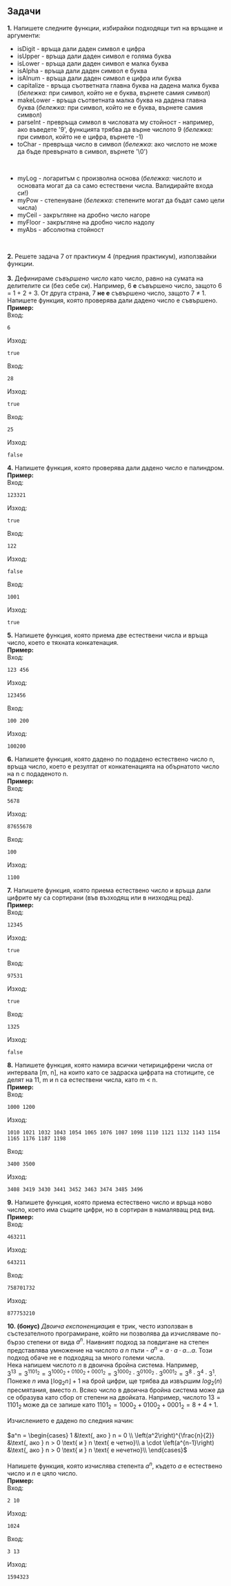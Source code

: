 
## Задачи

**1.** Напишете следните функции, избирайки подходящи тип на връщане и аргументи:
- isDigit - връща дали даден символ е цифра
- isUpper - връща дали даден символ е голяма буква
- isLower - връща дали даден символ е малка буква
- isAlpha - връща дали даден символ е буква
- isAlnum - връща дали даден символ е цифра или буква
- capitalize - връща съответната главна буква на дадена малка буква (*бележка:* при символ, който не е буква, върнете самия символ)
- makeLower - връща съответната малка буква на дадена главна буква (*бележка:* при символ, който не е буква, върнете самия символ)
- parseInt - превръща символ в числовата му стойност - например, ако въведете '9', функцията трябва да върне числото 9 (*бележка:* при символ, който не е цифра, върнете -1)
- toChar - превръща число в символ (*бележка*: ако числото не може да бъде превърнато в символ, върнете '\0') 
  
</br>

- myLog - логаритъм с произволна основа (*бележка:* числото и основата могат да са само естествени числа. Валидирайте входа си!)
- myPow - степенуване (*бележка:* степените могат да бъдат само цели числа)
- myCeil - закръгляне на дробно число нагоре
- myFloor - закръгляне на дробно число надолу
- myAbs - абсолютна стойност

</br>

**2.** Решете задача 7 от практикум 4 (предния практикум), използвайки функции.</br></br>
**3.** Дефинираме *съвършено число* като число, равно на сумата на делителите си (без себе си). Например, 6 **е** съвършено число, защото 6 = 1 + 2 + 3. От друга страна,
7 **не е** съвършено число, защото 7 &ne; 1. </br>
Напишете функция, която проверява дали дадено число е съвършено.</br>
**Пример:** </br>
Вход:
```
6
```
Изход:
```
true
```
Вход:
```
28
```
Изход:
```
true
```
Вход:
```
25
```
Изход:
```
false
```
**4.** Напишете функция, която проверява дали дадено число е палиндром.
</br>
**Пример:** </br>
Вход:
```
123321
```
Изход:
```
true
```
Вход:
```
122
```
Изход:
```
false
```
Вход:
```
1001
```
Изход:
```
true
```
**5.** Напишете функция, която приема две естествени числа и връща число, което е тяхната конкатенация.
</br>
**Пример:** </br>
Вход:
```
123 456
```
Изход:
```
123456
```
Вход:
```
100 200
```
Изход:
```
100200
```
**6.** Напишете функция, която дадено по подадено естествено число n, връща число, което е резултат от конкатенацията на обърнатото число на n с подаденото n.
</br>
**Пример:** </br>
Вход:
```
5678
```
Изход:
```
87655678
```
Вход:
```
100
```
Изход:
```
1100
```
**7.** Напишете функция, която приема естествено число и връща дали цифрите му са сортирани (във възходящ или в низходящ ред).
</br>
**Пример:** </br>
Вход:
```
12345
```
Изход:
```
true
```
Вход:
```
97531
```
Изход:
```
true
```
Вход:
```
1325
```
Изход:
```
false
```
**8.** Напишете функция, която намира всички четирицифрени числа от интервала [m, n], на които като се задраска цифрата на стотиците, се делят на 11, m и n са естествени числа, като m < n.</br>
**Пример:** </br>
Вход:
```
1000 1200
```
Изход:
```
1010 1021 1032 1043 1054 1065 1076 1087 1098 1110 1121 1132 1143 1154 1165 1176 1187 1198
```
Вход:
```
3400 3500
```
Изход:
```
3408 3419 3430 3441 3452 3463 3474 3485 3496
```
**9.** Напишете функция, която приема естествено число и връща ново число, което има същите цифри, но в сортиран в намаляващ ред вид.
</br>
**Пример:** </br>
Вход:
```
463211
```
Изход:
```
643211
```
Вход:
```
758701732
```
Изход:
```
877753210
```
**10. (бонус)** *Двоича експоненциация* е трик, често използван в състезателното програмиране, който ни позволява да изчисляваме по-бързо степени от вида $`a^n`$. Наивният подход за повдигане на степен представлява умножение на числото $`a`$   $`n`$ пъти - $`a^n = a \cdot a \cdot a ... a`$. Този подход обаче не е подходящ за много големи числа.</br>Нека напишем числото $`n`$ в двоична бройна система. Например,</br>$`3^{13} = 3^{1101_2} = 3^{1000_2 + 0100_2 + 0001_2} = 3^{1000_2} \cdot 3^{0100_2} \cdot 3^{0001_2} =3^8 \cdot 3^4 \cdot 3^1`$. Понеже $`n`$ има $`\lfloor \log_2 n \rfloor + 1`$ на брой цифри, ще трябва да извършим $`log_2(n)`$ пресмятания, вместо $`n`$. Всяко число в двоична бройна система може да се образува като сбор от степени на двойката. Например, числото $`13 ={1101_2}`$ може да се запише като $`{1101_2} = {1000_2} + {0100_2} + {0001_2} = 8 + 4 + 1`$. </br></br> Изчислението е дадено по следния начин:</br></br>
$`a^n = \begin{cases}
1 &\text{, ако } n = 0 \\
\left(a^2\right)^{\frac{n}{2}} &\text{, ако } n > 0 \text{ и } n \text{ е четно}\\
a \cdot \left(a^{n-1}\right) &\text{, ако } n > 0 \text{ и } n \text{ е нечетно}\\
\end{cases}`$</br></br>
Напишете функция, която изчислява степента $`a^n`$, където $`a`$ е естествено число и $`n`$ е цяло число.</br>
**Пример:** </br>
Вход:
```
2 10
```
Изход:
```
1024
```
Вход:
```
3 13
```
Изход:
```
1594323
```
